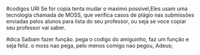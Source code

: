 #codigos URI
Se for copia tenta mudar o maximo possivel,Eles usam uma tecnologia chamada de MOSS, que verifica casos de plágio nas submissões enviadas pelos alunos para lista do seu professor, ou seja se voce copiar seu professor vai saber.

#dica 
Saibam fazer função. pega o codigo do amiguinho, faz um função e seja feliz. o moss nao pega, pelo menos comigo nao pegou, Adeus;